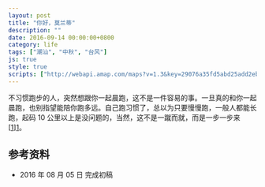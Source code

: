 ```yaml
---
layout: post
title: "你好，莫兰蒂"
description: ""
date: 2016-09-14 00:00:00+0800
category: life
tags: ["潮汕", "中秋", "台风"]
js: true
style: true
scripts: ["http://webapi.amap.com/maps?v=1.3&key=29076a35fd5abd25add2eb561488a73f"]
---
```


不习惯跑步的人，突然想跟你一起晨跑，这不是一件容易的事。一旦真的和你一起晨跑，也别指望能陪你跑多远。自己跑习惯了，总以为只要慢慢跑，一般人都能长跑，起码 10 公里以上是没问题的，当然，这不是一蹴而就，而是一步一步来[[1]][1]。

<div id="map"></div>

## 参考资料

[1]: https://www.zhihu.com/question/35168262/answer/61518279 "能跑完10公里的人多不多?10个成人里面有1个吗? - fooleap 的回答 - 知乎"

* 2016 年 08 月 05 日 完成初稿

<!--<style>
#map {
    width: 100%;
    height: 0;
    padding-bottom: 67%
}
#map .amap-copyright, .amap-logo {
    z-index: 0;
    color: #fff;
}
#map a:after {
    display: none
}
#map .marker-circle{
    width: 9px;
    height: 9px;
    border: 3px solid #fff;
    border-radius: 99em;
    box-shadow: 1px 1px 0 rgba(0,0,0,.4);
}
#map .marker-circle.green{
    background-color: #60AB43;
}
#map .marker-circle.red{
    background-color: #f80000;
}
#map .marker-circle.black{
    background-color: #000000;
}
#map .running-distance{
   background-color: #000;
   font-size: 10px;
   font-family: 'AlternateBoldFont', 'MHei PRC Bold';
   color: #fff;
   width: 45px;
   height: 24px;
   line-height: 24px;
   text-align: right;
   border-top-left-radius: 12px;
   border-bottom-left-radius: 12px;
   position: relative;
   white-space: nowrap;
}
#map .running-distance:after{
   content: "";
   right: -24px;
   top: 0;
   position: absolute;
   height: 0;
   width: 0;
   border: 12px solid transparent;
   border-left-color: #000;
}
#map .running-distance .running-number{
   color: #83DD00;
}
</style> -->
<!--<script>
var googleLayer = new AMap.TileLayer({
  getTileUrl: 'http://mt{1,2,3,0}.google.cn/vt/lyrs=s&hl=zh-CN&gl=cn&x=[x]&y=[y]&z=[z]&s=Galile',
  zIndex: 0
});
var roadNetLayer = new AMap.TileLayer.RoadNet({zIndex:1});
var map = new AMap.Map('map', {
    resizeEnable: true,
    center: [116.812, 23.477],
    layers:[googleLayer,roadNetLayer],
    zoom: 14
});
var script = document.createElement("script");
script.setAttribute("src", "http://typhoon.zjwater.gov.cn/Api/TyphoonInfo/201614?callback=jsonpCallback");
document.getElementsByTagName("body")[0].appendChild(script);
function jsonpCallback(result) {
    alert(result);
}
</script>-->
